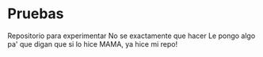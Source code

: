# Pruebas
Repositorio para experimentar
No se exactamente que hacer
Le pongo algo pa' que digan que si lo hice
MAMA, ya hice mi repo!
